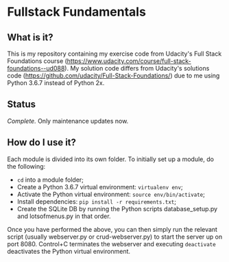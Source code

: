 # Fullstack Fundamentals

## What is it?
This is my repository containing my exercise code from Udacity's Full Stack Foundations course (https://www.udacity.com/course/full-stack-foundations--ud088). My solution code differs from Udacity's solutions code (https://github.com/udacity/Full-Stack-Foundations/) due to me using Python 3.6.7 instead of Python 2x.

## Status
_Complete._ Only maintenance updates now.

## How do I use it?
Each module is divided into its own folder. To initially set up a module, do the following:

* `cd` into a module folder;
* Create a Python 3.6.7 virtual environment: `virtualenv env`;
* Activate the Python virtual environment: `source env/bin/activate`;
* Install dependencies: `pip install -r requirements.txt`;
* Create the SQLite DB by running the Python scripts database_setup.py and lotsofmenus.py in that order.

Once you have performed the above, you can then simply run the relevant script (usually webserver.py or crud-webserver.py) to start the server up on port 8080. Control+C terminates the webserver and executing `deactivate` deactivates the Python virtual environment.
